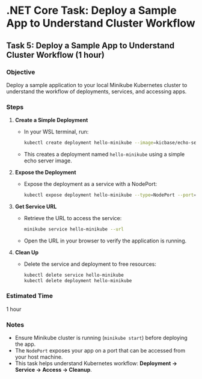 # .NET Core Task: Deploy a Sample App to Understand Cluster Workflow

## Task 5: Deploy a Sample App to Understand Cluster Workflow (1 hour)

### Objective
Deploy a sample application to your local Minikube Kubernetes cluster to understand the workflow of deployments, services, and accessing apps.

### Steps

1. **Create a Simple Deployment**
   - In your WSL terminal, run:
     ```bash
     kubectl create deployment hello-minikube --image=kicbase/echo-server:1.0
     ```
   - This creates a deployment named `hello-minikube` using a simple echo server image.

2. **Expose the Deployment**
   - Expose the deployment as a service with a NodePort:
     ```bash
     kubectl expose deployment hello-minikube --type=NodePort --port=8080
     ```

3. **Get Service URL**
   - Retrieve the URL to access the service:
     ```bash
     minikube service hello-minikube --url
     ```
   - Open the URL in your browser to verify the application is running.

4. **Clean Up**
   - Delete the service and deployment to free resources:
     ```bash
     kubectl delete service hello-minikube
     kubectl delete deployment hello-minikube
     ```

### Estimated Time
1 hour

### Notes
- Ensure Minikube cluster is running (`minikube start`) before deploying the app.
- The `NodePort` exposes your app on a port that can be accessed from your host machine.
- This task helps understand Kubernetes workflow: **Deployment → Service → Access → Cleanup**.
